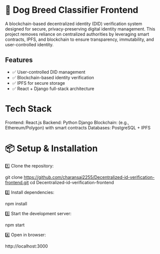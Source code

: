 # 🐶 Dog Breed Classifier Frontend
A blockchain-based decentralized identity (DID) verification system designed for secure, privacy-preserving digital identity management. This project removes reliance on centralized authorities by leveraging smart contracts, IPFS, and blockchain to ensure transparency, immutability, and user-controlled identity.


## Features  
- ✅ User-controlled DID management  
- ✅ Blockchain-based identity verification  
- ✅ IPFS for secure storage  
- ✅ React + Django full-stack architecture  


# Tech Stack
Frontend: React.js
Backend: Python Django
Blockchain: (e.g., Ethereum/Polygon) with smart contracts
Databases: PostgreSQL + IPFS


# 📦 Setup & Installation

1️⃣ Clone the repository:

git clone https://github.com/charansai2255/Decentralized-id-verification-frontend.git
cd Decentralized-id-verification-frontend

2️⃣ Install dependencies:

npm install


3️⃣ Start the development server:

npm start


4️⃣ Open in browser:

http://localhost:3000

